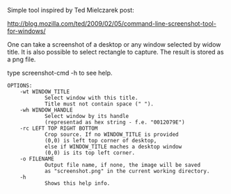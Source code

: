 Simple tool inspired by Ted Mielczarek post:

http://blog.mozilla.com/ted/2009/02/05/command-line-screenshot-tool-for-windows/

One can take a screenshot of a desktop or any window selected by widow title. It is also possible to select rectangle to capture. The result is stored as a png file.

type screenshot-cmd -h to see help.

```
OPTIONS:
	-wt WINDOW_TITLE
			Select window with this title.
			Title must not contain space (" ").
	-wh WINDOW_HANDLE
			Select window by its handle
			(representad as hex string - f.e. "0012079E") 
	-rc LEFT TOP RIGHT BOTTOM
			Crop source. If no WINDOW_TITLE is provided
			(0,0) is left top corner of desktop,
			else if WINDOW_TITLE maches a desktop window
			(0,0) is its top left corner.
	-o FILENAME
			Output file name, if none, the image will be saved
			as "screenshot.png" in the current working directory.
	-h
			Shows this help info.
```